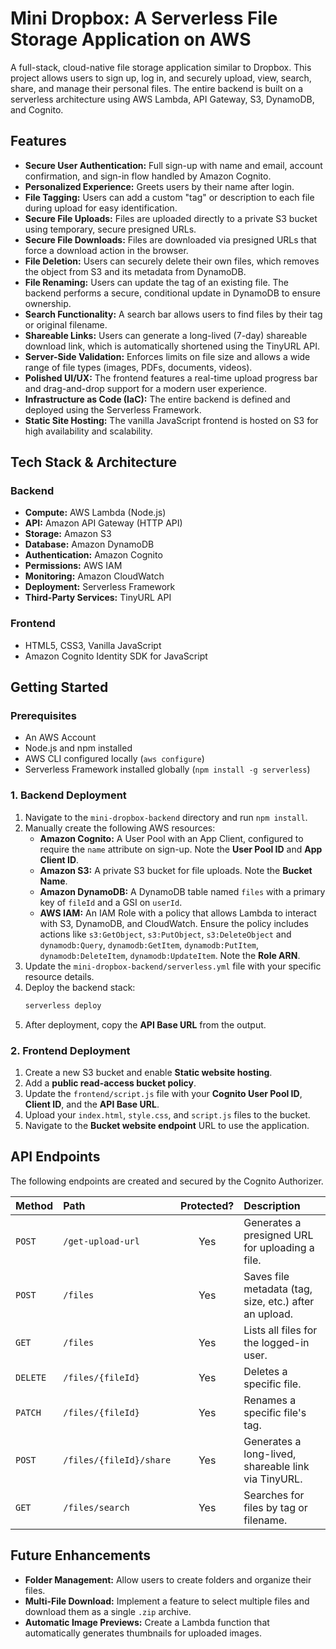 # Mini Dropbox: A Serverless File Storage Application on AWS

A full-stack, cloud-native file storage application similar to Dropbox. This project allows users to sign up, log in, and securely upload, view, search, share, and manage their personal files. The entire backend is built on a serverless architecture using AWS Lambda, API Gateway, S3, DynamoDB, and Cognito.

## Features

- **Secure User Authentication:** Full sign-up with name and email, account confirmation, and sign-in flow handled by Amazon Cognito.
- **Personalized Experience:** Greets users by their name after login.
- **File Tagging:** Users can add a custom "tag" or description to each file during upload for easy identification.
- **Secure File Uploads:** Files are uploaded directly to a private S3 bucket using temporary, secure presigned URLs.
- **Secure File Downloads:** Files are downloaded via presigned URLs that force a download action in the browser.
- **File Deletion:** Users can securely delete their own files, which removes the object from S3 and its metadata from DynamoDB.
- **File Renaming:** Users can update the tag of an existing file. The backend performs a secure, conditional update in DynamoDB to ensure ownership.
- **Search Functionality:** A search bar allows users to find files by their tag or original filename.
- **Shareable Links:** Users can generate a long-lived (7-day) shareable download link, which is automatically shortened using the TinyURL API.
- **Server-Side Validation:** Enforces limits on file size and allows a wide range of file types (images, PDFs, documents, videos).
- **Polished UI/UX:** The frontend features a real-time upload progress bar and drag-and-drop support for a modern user experience.
- **Infrastructure as Code (IaC):** The entire backend is defined and deployed using the Serverless Framework.
- **Static Site Hosting:** The vanilla JavaScript frontend is hosted on S3 for high availability and scalability.

## Tech Stack & Architecture

### Backend
- **Compute:** AWS Lambda (Node.js)
- **API:** Amazon API Gateway (HTTP API)
- **Storage:** Amazon S3
- **Database:** Amazon DynamoDB
- **Authentication:** Amazon Cognito
- **Permissions:** AWS IAM
- **Monitoring:** Amazon CloudWatch
- **Deployment:** Serverless Framework
- **Third-Party Services:** TinyURL API

### Frontend
- HTML5, CSS3, Vanilla JavaScript
- Amazon Cognito Identity SDK for JavaScript

## Getting Started

### Prerequisites
- An AWS Account
- Node.js and npm installed
- AWS CLI configured locally (`aws configure`)
- Serverless Framework installed globally (`npm install -g serverless`)

### 1. Backend Deployment
1.  Navigate to the `mini-dropbox-backend` directory and run `npm install`.
2.  Manually create the following AWS resources:
    - **Amazon Cognito:** A User Pool with an App Client, configured to require the `name` attribute on sign-up. Note the **User Pool ID** and **App Client ID**.
    - **Amazon S3:** A private S3 bucket for file uploads. Note the **Bucket Name**.
    - **Amazon DynamoDB:** A DynamoDB table named `files` with a primary key of `fileId` and a GSI on `userId`.
    - **AWS IAM:** An IAM Role with a policy that allows Lambda to interact with S3, DynamoDB, and CloudWatch. Ensure the policy includes actions like `s3:GetObject`, `s3:PutObject`, `s3:DeleteObject` and `dynamodb:Query`, `dynamodb:GetItem`, `dynamodb:PutItem`, `dynamodb:DeleteItem`, `dynamodb:UpdateItem`. Note the **Role ARN**.
3.  Update the `mini-dropbox-backend/serverless.yml` file with your specific resource details.
4.  Deploy the backend stack:
    ```bash
    serverless deploy
    ```
5.  After deployment, copy the **API Base URL** from the output.

### 2. Frontend Deployment
1.  Create a new S3 bucket and enable **Static website hosting**.
2.  Add a **public read-access bucket policy**.
3.  Update the `frontend/script.js` file with your **Cognito User Pool ID**, **Client ID**, and the **API Base URL**.
4.  Upload your `index.html`, `style.css`, and `script.js` files to the bucket.
5.  Navigate to the **Bucket website endpoint** URL to use the application.

## API Endpoints

The following endpoints are created and secured by the Cognito Authorizer.

| Method | Path | Protected? | Description |
| :--- | :--- | :---: | :--- |
| `POST` | `/get-upload-url` | Yes | Generates a presigned URL for uploading a file. |
| `POST` | `/files` | Yes | Saves file metadata (tag, size, etc.) after an upload. |
| `GET` | `/files` | Yes | Lists all files for the logged-in user. |
| `DELETE` | `/files/{fileId}` | Yes | Deletes a specific file. |
| `PATCH` | `/files/{fileId}` | Yes | Renames a specific file's tag. |
| `POST` | `/files/{fileId}/share`| Yes | Generates a long-lived, shareable link via TinyURL. |
| `GET` | `/files/search` | Yes | Searches for files by tag or filename. |

## Future Enhancements
- **Folder Management:** Allow users to create folders and organize their files.
- **Multi-File Download:** Implement a feature to select multiple files and download them as a single `.zip` archive.
- **Automatic Image Previews:** Create a Lambda function that automatically generates thumbnails for uploaded images.